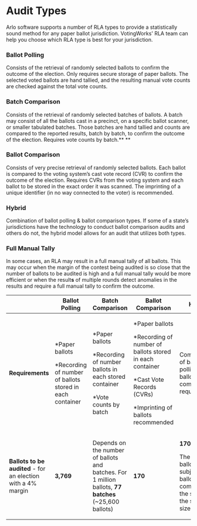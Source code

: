 # Audit Types

Arlo software supports a number of RLA types to provide a statistically sound method for any paper ballot jurisdiction. VotingWorks' RLA team can help you choose which RLA type is best for your jurisdiction.

### **Ballot Polling**

Consists of the retrieval of randomly selected ballots to confirm the outcome of the election. Only requires secure storage of paper ballots. The selected voted ballots are hand tallied, and the resulting manual vote counts are checked against the total vote counts. &#x20;

### **Batch Comparison**

Consists of the retrieval of randomly selected batches of ballots. A batch may consist of all the ballots cast in a precinct, on a specific ballot scanner, or smaller tabulated batches. Those batches are hand tallied and counts are compared to the reported results, batch by batch, to confirm the outcome of the election.  Requires vote counts by batch.** **

### **Ballot Comparison**

Consists of very precise retrieval of randomly selected ballots.  Each ballot is compared to the voting system’s cast vote record (CVR) to confirm the outcome of the election. Requires CVRs from the voting system and each ballot to be stored in the exact order it was scanned. The imprinting of a unique identifier (in no way connected to the voter) is recommended.

### **Hybrid**

Combination of ballot polling & ballot comparison types. If some of a state’s jurisdictions have the technology to conduct ballot comparison audits and others do not, the hybrid model allows for an audit that utilizes both types.

### **Full Manual Tally**

In some cases, an RLA may result in a full manual tally of all ballots.  This may occur when the margin of the contest being audited is so close that the number of ballots to be audited is high and a full manual tally would be more efficient or when the result**s** of multiple rounds detect anomalies in the results and require a full manual tally to confirm the outcome.&#x20;



|                                                                                          | **Ballot Polling**                                                                   | **Batch Comparison**                                                                                          | **Ballot Comparison**                                                                                                                                         | **Hybrid**                                                                                                                 |
| ---------------------------------------------------------------------------------------- | ------------------------------------------------------------------------------------ | ------------------------------------------------------------------------------------------------------------- | ------------------------------------------------------------------------------------------------------------------------------------------------------------- | -------------------------------------------------------------------------------------------------------------------------- |
| **Requirements**                                                                         | <p>*Paper ballots</p><p>*Recording of number of ballots stored in each container</p> | <p>*Paper ballots</p><p>*Recording of number ballots in each stored container</p><p>*Vote counts by batch</p> | <p>*Paper ballots</p><p>*Recording of number of ballots stored in each container</p><p>*Cast Vote Records (CVRs)</p><p>*Imprinting of ballots recommended</p> | Combination of ballot polling & ballot comparison requirements.                                                            |
| <p><strong>Ballots to be audited</strong> - for an election with a 4% margin </p><p></p> | **3,769**                                                                            | Depends on the number of ballots and batches.  For 1 million ballots, **77 batches** (\~25,600 ballots)       | **170**                                                                                                                                                       | <p><strong>170-3,769</strong></p><p></p><p>The more ballots subject to ballot comparison, the smaller the sample size.</p> |
